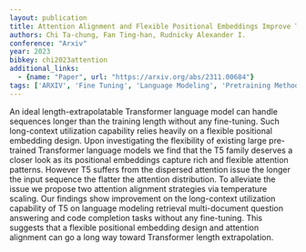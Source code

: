 ```yaml
---
layout: publication
title: Attention Alignment and Flexible Positional Embeddings Improve Transformer Length Extrapolation
authors: Chi Ta-chung, Fan Ting-han, Rudnicky Alexander I.
conference: "Arxiv"
year: 2023
bibkey: chi2023attention
additional_links:
  - {name: "Paper", url: "https://arxiv.org/abs/2311.00684"}
tags: ['ARXIV', 'Fine Tuning', 'Language Modeling', 'Pretraining Methods', 'Transformer']
---
```

An ideal length-extrapolatable Transformer language model can handle sequences longer than the training length without any fine-tuning. Such long-context utilization capability relies heavily on a flexible positional embedding design. Upon investigating the flexibility of existing large pre-trained Transformer language models we find that the T5 family deserves a closer look as its positional embeddings capture rich and flexible attention patterns. However T5 suffers from the dispersed attention issue the longer the input sequence the flatter the attention distribution. To alleviate the issue we propose two attention alignment strategies via temperature scaling. Our findings show improvement on the long-context utilization capability of T5 on language modeling retrieval multi-document question answering and code completion tasks without any fine-tuning. This suggests that a flexible positional embedding design and attention alignment can go a long way toward Transformer length extrapolation.
